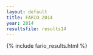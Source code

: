 ```yaml
---
layout: default
title: FARIO 2014
year: 2014
resultsfile: results14
---
```


{% include fario_results.html %}
